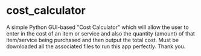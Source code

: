 # cost_calculator
A simple Python GUI-based "Cost Calculator" which will allow the user to enter in the cost of an item or service and also the quantity (amount) of that item/service being purchased and then output the total cost. Must be downloaded all the associated files to run this app perfectly. Thank you.

